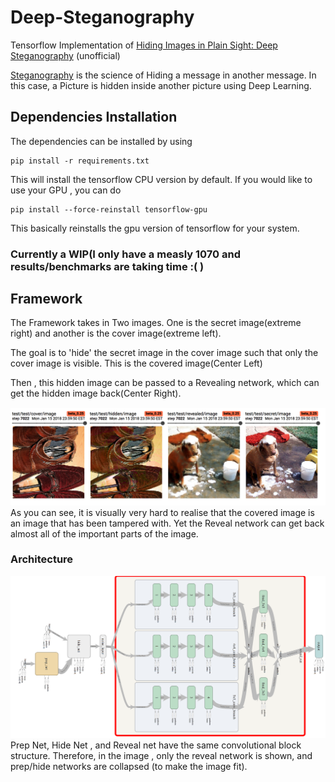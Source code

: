 # Deep-Steganography

Tensorflow Implementation of [Hiding Images in Plain Sight: Deep Steganography](https://papers.nips.cc/paper/6802-hiding-images-in-plain-sight-deep-steganography) (unofficial)

[Steganography](https://en.wikipedia.org/wiki/Steganography) is the science of Hiding a message in another message. In this case, a Picture is hidden inside another picture using Deep Learning.



## Dependencies Installation 
The dependencies can be installed by using 
```
pip install -r requirements.txt
```
This will install the tensorflow CPU version by default.
If you would like to use your GPU , you can do 
```
pip install --force-reinstall tensorflow-gpu
```
This basically reinstalls the gpu version of tensorflow for your system. 


### Currently a WIP(I only have a measly 1070 and results/benchmarks are taking time :( ) 


## Framework
The Framework takes in Two images. One is the secret image(extreme right) and another is the cover image(extreme left). 

The goal is to 'hide' the secret image in the cover image such that only the cover image is visible. This is the covered image(Center Left)

Then , this hidden image can be passed to a Revealing network, which can get the hidden image back(Center Right).



![Current System State](_images/current_state.png)
As you can see, it is visually very hard to realise that the covered image is an image that has been tampered with. Yet the Reveal network can get back almost all of the important parts of the image. 


### Architecture 
![network_design](_images/network_diagram.png)
Prep Net, Hide Net , and Reveal net have the same convolutional block structure. Therefore, in the image , only the reveal network is shown, and prep/hide networks are collapsed (to make the image fit).  
